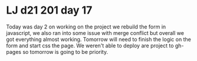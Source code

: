 # LJ d21 201 day 17
Today was day 2 on working on the project we rebuild the form in javascript, we also ran into some issue with merge conflict but overall we got everything almost working. Tomorrow will need to finish the logic on the form and start css the page. We weren't able to deploy are project to gh-pages so tomorrow is going to be priority.  
